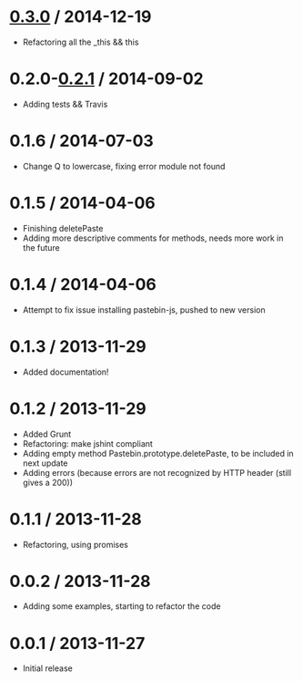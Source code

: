 [0.3.0](https://github.com/j3lte/pastebin-js/releases/tag/v0.3.0) / 2014-12-19
==================

  * Refactoring all the _this && this

0.2.0-[0.2.1](https://github.com/j3lte/pastebin-js/releases/tag/v0.2.1) / 2014-09-02
==================

  * Adding tests && Travis

0.1.6 / 2014-07-03
==================

  * Change Q to lowercase, fixing error module not found

0.1.5 / 2014-04-06
==================

  * Finishing deletePaste
  * Adding more descriptive comments for methods, needs more work in the future

0.1.4 / 2014-04-06
==================

  * Attempt to fix issue installing pastebin-js, pushed to new version

0.1.3 / 2013-11-29
==================

  * Added documentation!

0.1.2 / 2013-11-29
==================

  * Added Grunt
  * Refactoring: make jshint compliant
  * Adding empty method Pastebin.prototype.deletePaste, to be included in next update
  * Adding errors (because errors are not recognized by HTTP header (still gives a 200))

0.1.1 / 2013-11-28
==================

  * Refactoring, using promises

0.0.2 / 2013-11-28
==================

  * Adding some examples, starting to refactor the code

0.0.1 / 2013-11-27
==================

  * Initial release
